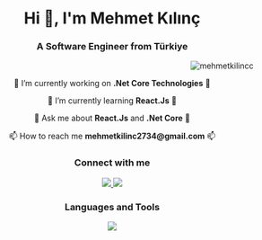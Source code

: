 <h1 align="center">Hi 👋, I'm Mehmet Kılınç</h1>
<h3 align="center">A Software Engineer from Türkiye</h3>

<p align="right"> 
  <img src="https://komarev.com/ghpvc/?username=mehmetkilincc&label=Profile%20views&color=0e75b6&style=flat" alt="mehmetkilincc" />
</p>

<p align="center">
  🔭 I’m currently working on <b>.Net Core Technologies</b> 🔭
</p>
<p align="center">
  🌱 I’m currently learning <b>React.Js</b> 🌱
</p>
<p align="center">
  💬 Ask me about <b>React.Js</b> and <b>.Net Core</b> 💬
</p>
<p align="center">
  📫 How to reach me <b>mehmetkilinc2734@gmail.com</b> 📫
</p>

<h3 align="center">Connect with me</h3>

<p align="center">
  <a href="https://instagram.com/mehmetkilinc2734" target="blank">
    <img src="https://skillicons.dev/icons?i=instagram" /> 
  </a>
  <a href="https://linkedin.com/in/mehmetkilincc/" target="blank">
    <img src="https://skillicons.dev/icons?i=linkedin" />
  </a>
</p>

<h3 align="center">Languages and Tools</h3>

<p align="center">
  <a href="https://skillicons.dev">
    <img src="https://skillicons.dev/icons?i=dotnet,cs,html,css,bootstrap,react,redux,git,github,postgres,postman,visualstudio,vscode" />
  </a>
</p>
